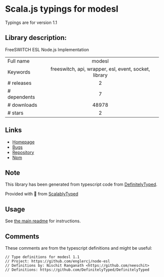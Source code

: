 
# Scala.js typings for modesl

Typings are for version 1.1

## Library description:
FreeSWITCH ESL Node.js Implementation

|                    |                 |
| ------------------ | :-------------: |
| Full name          | modesl |
| Keywords           | freeswitch, api, wrapper, esl, event, socket, library |
| # releases         | 2 |
| # dependents       | 7 |
| # downloads        | 48978 |
| # stars            | 2 |

## Links
- [Homepage](https://github.com/englercj/node-esl)
- [Bugs](https://github.com/englercj/node-esl/issues)
- [Repository](https://github.com/englercj/node-esl)
- [Npm](https://www.npmjs.com/package/modesl)
    


## Note
This library has been generated from typescript code from [DefinitelyTyped](https://definitelytyped.org).

Provided with :purple_heart: from [ScalablyTyped](https://github.com/oyvindberg/ScalablyTyped)

## Usage
See [the main readme](../../readme.md) for instructions.

## Comments

These comments are from the typescript definitions and might be useful:
```
// Type definitions for modesl 1.1
// Project: https://github.com/englercj/node-esl
// Definitions by: Nischit Ranganath <https://github.com/neeschit>
// Definitions: https://github.com/DefinitelyTyped/DefinitelyTyped

```

